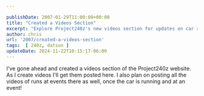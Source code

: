 ```yaml
---

publishDate: 2007-01-29T11:00:00+00:00
title: "Created a Videos Section"
excerpt: "Explore Project240z's new videos section for updates on car runs at events and latest video content creation."
author: chris
url: '2007/created-a-videos-section'
tags:  [ 240z, datsun ] 
updateDate: 2024-11-22T10:15:17-06:00
---
```


I've gone ahead and created a videos section of the Project240z website. As I create videos I'll get them posted here. I also plan on posting all the videos of runs at events there as well, once the car is running and at an event!
